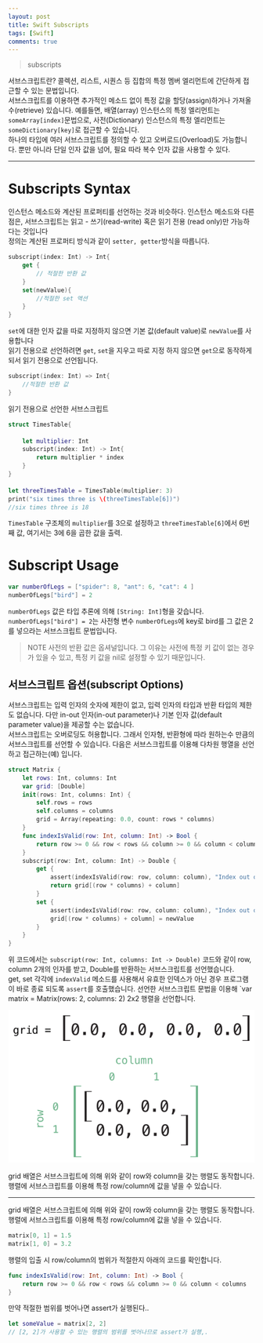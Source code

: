 ```yaml
---
layout: post
title: Swift Subscripts
tags: [Swift]
comments: true
---
```




> subscripts

서브스크립트란? 콜렉션, 리스트, 시퀀스 등 집합의 특정 멤버 엘리먼트에 간단하게 접근할 수 있는 문법입니다. <br>
서브스크립트를 이용하면 추가적인 메소드 없이 특정 값을 할당(assign)하거나 가져올 수(retrieve) 있습니다. 예를들면, 배열(array) 인스턴스의 특정 엘리먼트는 `someArray[index]`문법으로, 사전(Dictionary) 인스턴스의 특정 엘리먼트는 `someDictionary[key]`로 접근할 수 있습니다.<br>
하나의 타입에 여러 서브스크립트를 정의할 수 있고 오버로드(Overload)도 가능합니다. 뿐만 아니라 단일 인자 값을 넘어, 필요 따라 복수 인자 값을 사용할 수 있다.

---


# Subscripts Syntax

인스턴스 메소드와 계산된 프로퍼티를 선언하는 것과 비슷하다. 인스턴스 메소드와 다른 점은, 서브스크립트는 읽고 - 쓰기(read-write) 혹은 읽기 전용 (read only)만 가능하다는 것입니다<br>
정의는 계산된 프로퍼티 방식과 같이 `setter, getter`방식을 따릅니다.


```swift
subscript(index: Int) -> Int{
    get {
        // 적절한 반환 값
    }
    set(newValue){
        //적절한 set 액션
    }
}
```

`set`에 대한 인자 값을 따로 지정하지 않으면 기본 값(default value)로 `newValue`를 사용합니다 <br>
읽기 전용으로 선언하려면 `get`, `set`을 지우고 따로 지정 하지 않으면 `get`으로 동작하게 되서 읽기 전용으로 선언됩니다.

```swift
subscript(index: Int) => Int{
    //적절한 반환 값
}
```

읽기 전용으로 선언한 서브스크립트

```swift
struct TimesTable{

    let multiplier: Int
    subscript(index: Int) -> Int{
        return multiplier * index
    }
}

let threeTimesTable = TimesTable(multiplier: 3)
print("six times three is \(threeTimesTable[6])")
//six times three is 18
```

`TimesTable` 구조체의 `multiplier`를 3으로 설정하고 `threeTimesTable[6]`에서 6번째 값, 여기서는 3에 6을 곱한 값을 출력.


# Subscript Usage

```swift
var numberOfLegs = ["spider": 8, "ant": 6, "cat": 4 ]
numberOfLegs["bird"] = 2
```
`numberOfLegs` 값은 타입 추론에 의해 `[String: Int]`형을 갖습니다.<br>
`numberOfLegs["bird"] = 2`는 사전형 변수 `numberOfLegs`에 key로 bird를 그 값은 2를 넣으라는 서브스크립트 문법입니다.

> NOTE
> 사전의 반환 값은 옵셔널입니다. 그 이유는 사전에 특정 키 값이 없는 경우가 있을 수 있고, 특정 키 값을 nil로 설정할 수 있기 때문입니다.


## 서브스크립트 옵션(subscript Options)

서브스크립트는 입력 인자의 숫자에 제한이 없고, 입력 인자의 타입과 반환 타입의 제한도 없습니다. 다만 in-out 인자(in-out parameter)나 기본 인자 값(default parameter value)을 제공할 수는 없습니다. <br>
서브스크립트는 오버로딩도 허용합니다. 그래서 인자형, 반환형에 따라 원하는수 만큼의 서브스크립트를 선언할 수 있습니다. 다음은 서브스크립트를 이용해 다차원 행열을 선언하고 접근하는(예) 입니다.
```swift
struct Matrix {
    let rows: Int, columns: Int
    var grid: [Double]
    init(rows: Int, columns: Int) {
        self.rows = rows
        self.columns = columns
        grid = Array(repeating: 0.0, count: rows * columns)
    }
    func indexIsValid(row: Int, column: Int) -> Bool {
        return row >= 0 && row < rows && column >= 0 && column < columns
    }
    subscript(row: Int, column: Int) -> Double {
        get {
            assert(indexIsValid(row: row, column: column), "Index out of range")
            return grid[(row * columns) + column]
        }
        set {
            assert(indexIsValid(row: row, column: column), "Index out of range")
            grid[(row * columns) + column] = newValue
        }
    }
}
```

위 코드에서는 `subscript(row: Int, columns: Int -> Double)` 코드와 같이 
row, column 2개의 인자를 받고, Double를 반환하는 서브스크립트를 선언했습니다.
<br>
get, set 각각에 `indexValid` 메소드를 사용해서 유효한 인덱스가 아닌 경우 프로그램이 바로 종료 되도록 `assert`를 호출했습니다. 선언한 서브스크립트 문법을 이용해 `var matrix = Matrix(rows: 2, columns: 2) 2x2 행렬을 선언합니다.

![img1](../img/subscript_1.png)


grid 배열은 서브스크립트에 의해 위와 같이 row와 column을 갖는 행렬도 동작합니다. 행렬에 서브스크립트를 이용해 특정 row/column에 값을 넣을 수 있습니다.

---

grid 배열은 서브스크립트에 의해 위와 같이 row와 column을 갖는 행렬도 동작합니다. 행렬에 서브스크립트를 이용해 특정 row/column에 값을 넣을 수 있습니다.

```swift
matrix[0, 1] = 1.5
matrix[1, 0] = 3.2
```

행렬의 입출 시 row/column의 범위가 적절한지 아래의 코드를 확인합니다.
```swift
func indexIsValid(row: Int, column: Int) -> Bool {
    return row >= 0 && row < rows && column >= 0 && column < columns
}
```

만약 적절한 범위를 벗어나면 assert가 실행된다..

```swift
let someValue = matrix[2, 2]
// [2, 2]가 사용할 수 있는 행렬의 범위를 벗어나므로 assert가 실행,.
```






